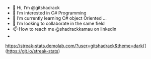 - 👋 Hi, I’m @gitshadrack
- 👀 I’m interested in C# Programming 
- 🌱 I’m currently learning C# object Oriented ...
- 💞️ I’m looking to collaborate in the same field
- 📫 How to reach me @shadrackkamau on linkedin
- 
https://streak-stats.demolab.com/?user=gitshadrack&theme=dark)](https://git.io/streak-stats)
<!---
gitshadrack/gitshadrack is a ✨ special ✨ repository because its `README.md` (this file) appears on your GitHub profile.
You can click the Preview link to take a look at your changes.
--->
